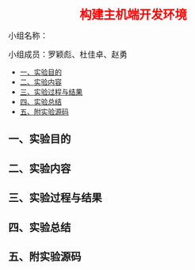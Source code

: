<center><b><font size=5 color='red'>构建主机端开发环境</font></b></center>

<font size=3>小组名称：</font>

<font size=3>小组成员：罗颖彪、杜佳卓、赵勇</font>

- [一、实验目的](#------)
- [二、实验内容](#------)
- [三、实验过程与结果](#---------)
- [四、实验总结](#------)
- [五、附实验源码](#附实验源码)

## 一、实验目的

## 二、实验内容

## 三、实验过程与结果

## 四、实验总结

## 五、附实验源码

